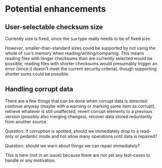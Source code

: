 Potential enhancements
======================

User-selectable checksum size
-----------------------------

Currently size is fixed, since the `Sum` type really needs to be of fixed size.

*However*, smaller-than-standard sizes could be supported by not using the whole
of `Sum`'s memory when reading/writing/comparing. This means reading files with longer
checksums than are currently selected would be possible; reading files with shorter
checksums would presumably trigger an error (since it doesn't meet the current
security criteria), though supporting shorter sums could be possible.


Handling corrupt data
---------------------

There are a few things that can be done when corrupt data is detected: continue
anyway (maybe with a warning or marking some item as corrupt), retrieve whatever
is still unaffected, revert corrupt elements to a previous version (possibly also
merging changes), recover data stored reduntantly from another source.

Question: if corruption is spotted, should we immediately drop to a read-only
or pedantic mode and not allow many operations until data is repaired?

Question: should we warn about things we can repair immediately?

This is here (not in an issue) because there are not yet any test-cases to handle
or any motivation.
